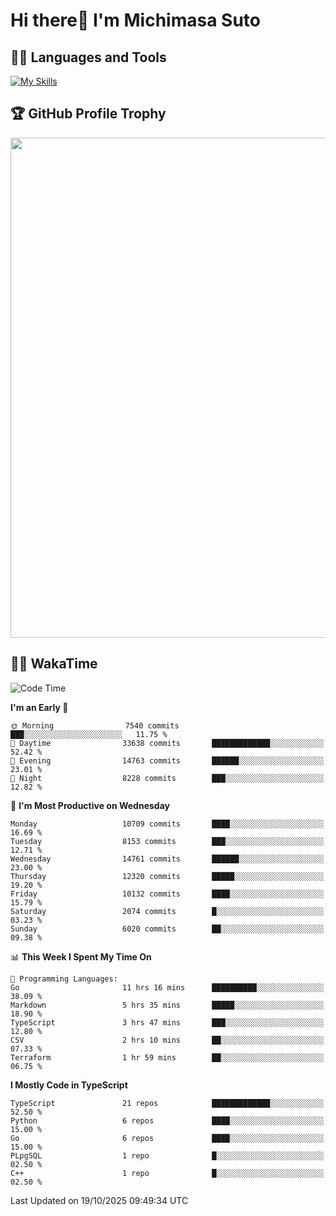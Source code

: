 # Hi there👋 I'm Michimasa Suto

## 🧑‍💻 Languages and Tools
[![My Skills](https://skillicons.dev/icons?i=ts,nextjs,react,go,python,aws,terraform)](https://skillicons.dev)

<!--
**Suto-Michimasa/Suto-Michimasa** is a ✨ _special_ ✨ repository because its `README.md` (this file) appears on your GitHub profile.

Here are some ideas to get you started:

- 🔭 I’m currently working on ...
- 🌱 I’m currently learning ...
- 👯 I’m looking to collaborate on ...
- 🤔 I’m looking for help with ...
- 💬 Ask me about ...
- 📫 How to reach me: ...
- 😄 Pronouns: ...
- ⚡ Fun fact: ...
-->

<!--
## 💎 Github Stats

<div>
  <img height="170" align="left" src="https://github-readme-stats-psi-three-31.vercel.app/api?username=Suto-michimasa&count_private=true&show_icons=true&theme=dark" />
  <img height="170" src="https://github-readme-stats-psi-three-31.vercel.app/api/top-langs/?username=Suto-michimasa&langs_count=8&layout=compact&theme=dark" />
</div>
-->

## 🏆 GitHub Profile Trophy

<img width="800" src="https://github-profile-trophy.vercel.app/?username=Suto-michimasa&theme=onedark&no-frame=true"/>


## 🧑‍💻 WakaTime
<!--START_SECTION:waka-->
![Code Time](http://img.shields.io/badge/Code%20Time-1%2C412%20hrs%2049%20mins-blue)

**I'm an Early 🐤** 

```text
🌞 Morning                7540 commits        ███░░░░░░░░░░░░░░░░░░░░░░   11.75 % 
🌆 Daytime                33638 commits       █████████████░░░░░░░░░░░░   52.42 % 
🌃 Evening                14763 commits       ██████░░░░░░░░░░░░░░░░░░░   23.01 % 
🌙 Night                  8228 commits        ███░░░░░░░░░░░░░░░░░░░░░░   12.82 % 
```
📅 **I'm Most Productive on Wednesday** 

```text
Monday                   10709 commits       ████░░░░░░░░░░░░░░░░░░░░░   16.69 % 
Tuesday                  8153 commits        ███░░░░░░░░░░░░░░░░░░░░░░   12.71 % 
Wednesday                14761 commits       ██████░░░░░░░░░░░░░░░░░░░   23.00 % 
Thursday                 12320 commits       █████░░░░░░░░░░░░░░░░░░░░   19.20 % 
Friday                   10132 commits       ████░░░░░░░░░░░░░░░░░░░░░   15.79 % 
Saturday                 2074 commits        █░░░░░░░░░░░░░░░░░░░░░░░░   03.23 % 
Sunday                   6020 commits        ██░░░░░░░░░░░░░░░░░░░░░░░   09.38 % 
```


📊 **This Week I Spent My Time On** 

```text
💬 Programming Languages: 
Go                       11 hrs 16 mins      ██████████░░░░░░░░░░░░░░░   38.09 % 
Markdown                 5 hrs 35 mins       █████░░░░░░░░░░░░░░░░░░░░   18.90 % 
TypeScript               3 hrs 47 mins       ███░░░░░░░░░░░░░░░░░░░░░░   12.80 % 
CSV                      2 hrs 10 mins       ██░░░░░░░░░░░░░░░░░░░░░░░   07.33 % 
Terraform                1 hr 59 mins        ██░░░░░░░░░░░░░░░░░░░░░░░   06.75 % 
```

**I Mostly Code in TypeScript** 

```text
TypeScript               21 repos            █████████████░░░░░░░░░░░░   52.50 % 
Python                   6 repos             ████░░░░░░░░░░░░░░░░░░░░░   15.00 % 
Go                       6 repos             ████░░░░░░░░░░░░░░░░░░░░░   15.00 % 
PLpgSQL                  1 repo              █░░░░░░░░░░░░░░░░░░░░░░░░   02.50 % 
C++                      1 repo              █░░░░░░░░░░░░░░░░░░░░░░░░   02.50 % 
```




 Last Updated on 19/10/2025 09:49:34 UTC
<!--END_SECTION:waka-->
